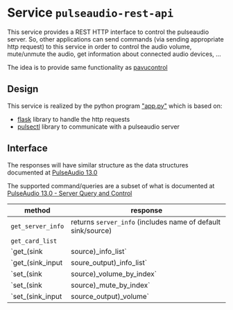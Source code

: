 # Service `pulseaudio-rest-api`

This service provides a REST HTTP interface to control the pulseaudio server.  So, other applications can send commands (via sending appropriate http request) to this service in order to control the audio volume, mute/unmute the audio, get information about connected audio devices, ...

The idea is to provide same functionality as [pavucontrol](https://freedesktop.org/software/pulseaudio/pavucontrol/)

## Design

This service is realized by the python program ["app.py"](app.py) which is based on:

* [flask](https://flask.palletsprojects.com/en/1.1.x/) library to handle the http requests
* [pulsectl](https://pypi.org/project/pulsectl/) library to communicate with a pulseaudio server

## Interface

The responses will have similar structure as the data structures documented at [PulseAudio 13.0](https://freedesktop.org/software/pulseaudio/doxygen/annotated.html)

The supported command/queries are a subset of what is documented at  [PulseAudio 13.0 - Server Query and Control](https://freedesktop.org/software/pulseaudio/doxygen/introspect.html)

| method | response |
|--------|-------------|
| `get_server_info`| returns `server_info` (includes name of default sink/source) |
| `get_card_list`| |
| `get_(sink|source)_info_list` | returns an array of `(sink|source)_info` |
| `get_(sink_input|soure_output)_info_list` | returns an array of  `(sink_input|source_output)_info`|
| `set_(sink|source)_volume_by_index` | to be implemented|
| `set_(sink|source)_mute_by_index` | to be implemented|
| `set_(sink_input|source_output)_volume` | to be implemented |
